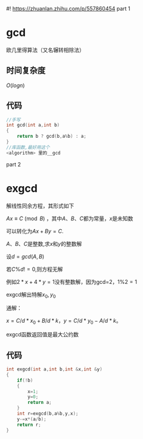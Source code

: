 #! https://zhuanlan.zhihu.com/p/557860454
part 1
# gcd
欧几里得算法（又名辗转相除法）
## 时间复杂度
$O(log n)$
## 代码
```c++
//手写
int gcd(int a,int b)
{
	return b ? gcd(b,a%b) : a;
}
//库函数,最好用这个
<algorithm> 里的__gcd
```

part 2
# exgcd

解线性同余方程，其形式如下

$Ax\equiv C \pmod B$
，其中$A$、$B$、$C$都为常量，$x$是未知数

可以转化为$Ax+By=C$.  

$A$、$B$、$C$是整数,求$x$和$y$的整数解

设$d=gcd(A,B)$

若$C \% d!=0$,则方程无解

例如$2*x+4*y=1$没有整数解，因为gcd=2，$1\%2=1$

exgcd解出特解$x_0,y_0$

通解：

$x=C/d*x_0+B/d*k$，$y=C/d*y_0-A/d*k$。

exgcd函数返回值是最大公约数

## 代码
```c++
int exgcd(int a,int b,int &x,int &y)
{
	if(!b)
	{
		x=1;
		y=0;
		return a;
	}
	int r=exgcd(b,a%b,y,x);
	y-=x*(a/b);
	return r;
}
```